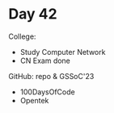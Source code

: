 # Day 42

College:
- Study Computer Network
- CN Exam done

GitHub: repo & GSSoC'23
- 100DaysOfCode
- Opentek